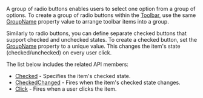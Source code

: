 A group of radio buttons enables users to select one option from a group of options. To create a group of radio buttons within the [Toolbar](https://docs.devexpress.com/Blazor/DevExpress.Blazor.DxToolbar), use the same [GroupName](https://docs.devexpress.com/Blazor/DevExpress.Blazor.DxToolbarItem.GroupName) property value to arrange toolbar items into a group.

Similarly to radio buttons, you can define separate checked buttons that support checked and unchecked states. To create a checked button, set the [GroupName](https://docs.devexpress.com/Blazor/DevExpress.Blazor.DxToolbarItem.GroupName) property to a unique value. This changes the item's state (checked/unchecked) on every user click.

The list below includes the related API members:

*   [Checked](https://docs.devexpress.com/Blazor/DevExpress.Blazor.DxToolbarItem.Checked) - Specifies the item's checked state.
*   [CheckedChanged](https://docs.devexpress.com/Blazor/DevExpress.Blazor.DxToolbarItem.CheckedChanged) - Fires when the item's checked state changes.
*   [Click](https://docs.devexpress.com/Blazor/DevExpress.Blazor.Base.DxToolbarItemBase.Click) - Fires when a user clicks the item.
